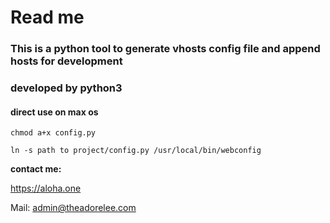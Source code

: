 # Read me
### This is a python tool to generate vhosts config file and append hosts for development
### developed by python3
#### direct use on max os

`chmod a+x config.py`

`ln -s path to project/config.py /usr/local/bin/webconfig`

**contact me:**

https://aloha.one

Mail: admin@theadorelee.com



